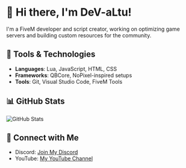 # 👋 Hi there, I'm DeV-aLtu!

I'm a FiveM developer and script creator, working on optimizing game servers and building custom resources for the community.

## 🔧 Tools & Technologies
- **Languages**: Lua, JavaScript, HTML, CSS
- **Frameworks**: QBCore, NoPixel-inspired setups
- **Tools**: Git, Visual Studio Code, FiveM Tools

## 📊 GitHub Stats
![GitHub Stats](https://github-readme-stats.vercel.app/api?username=devaltu&show_icons=true&theme=radical)

## 🔗 Connect with Me
- Discord: [Join My Discord](https://discord.gg/devaltu)
- YouTube: [My YouTube Channel](https://youtube.com/@devaltu)
